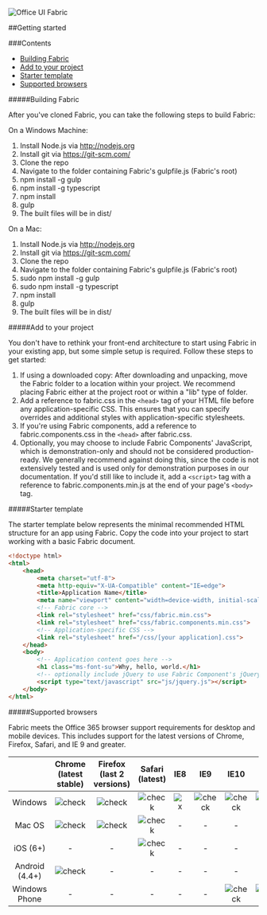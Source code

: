 ![Office UI Fabric](http://odux.azurewebsites.net/github/img/OfficeUIFabricLogoBluePadSm-01.png)

##Getting started

###Contents

- [Building Fabric](#building-fabric)
- [Add to your project](#add-to-your-project)
- [Starter template](#starter-template)
- [Supported browsers](#supported-browsers)

#####Building Fabric

After you've cloned Fabric, you can take the following steps to build Fabric:

On a Windows Machine:

1. Install Node.js via http://nodejs.org
2. Install git via https://git-scm.com/
3. Clone the repo
4. Navigate to the folder containing Fabric's gulpfile.js (Fabric's root)
5. npm install -g gulp
6. npm install -g typescript
7. npm install
8. gulp
9. The built files will be in dist/

On a Mac:

1. Install Node.js via http://nodejs.org
2. Install git via https://git-scm.com/
3. Clone the repo
4. Navigate to the folder containing Fabric's gulpfile.js (Fabric's root)
5. sudo npm install -g gulp
6. sudo npm install -g typescript
7. npm install
8. gulp
9. The built files will be in dist/

#####Add to your project

You don't have to rethink your front-end architecture to start using Fabric in your existing app, but some simple setup is required. Follow these steps to get started:

1. If using a downloaded copy: After downloading and unpacking, move the Fabric folder to a location within your project. We recommend placing Fabric either at the project root or within a "lib" type of folder.
2. Add a reference to fabric.css in the `<head>` tag of your HTML file before any application-specific CSS. This ensures that you can specify overrides and additional styles with application-specific stylesheets.
3. If you're using Fabric components, add a reference to fabric.components.css in the `<head>` after fabric.css.
4. Optionally, you may choose to include Fabric Components' JavaScript, which is demonstration-only and should not be considered production-ready. We generally recommend against doing this, since the code is not extensively tested and is used only for demonstration purposes in our documentation. If you'd still like to include it, add a `<script>` tag with a reference to fabric.components.min.js at the end of your page's `<body>` tag.

#####Starter template

The starter template below represents the minimal recommended HTML structure for an app using Fabric. Copy the code into your project to start working with a basic Fabric document.

```html
<!doctype html>
<html>
	<head>
		<meta charset="utf-8">
		<meta http-equiv="X-UA-Compatible" content="IE=edge">
		<title>Application Name</title>
		<meta name="viewport" content="width=device-width, initial-scale=1">
		<!-- Fabric core -->
		<link rel="stylesheet" href="css/fabric.min.css">
		<link rel="stylesheet" href="css/fabric.components.min.css">
		<!-- Application-specific CSS -->
		<link rel="stylesheet" href="/css/[your application].css">
	</head>
	<body>
		<!-- Application content goes here -->
		<h1 class="ms-font-su">Why, hello, world.</h1>
		<!-- optionally include jQuery to use Fabric Component's jQuery plugins -->
		<script type="text/javascript" src="js/jquery.js"></script>
	</body>
</html>
```

#####Supported browsers

Fabric meets the Office 365 browser support requirements for desktop and mobile devices. This includes support for the latest versions of Chrome, Firefox, Safari, and IE 9 and greater.

|| **Chrome (latest stable)** | **Firefox (last 2 versions)** | **Safari (latest)** | **IE8** | **IE9** | **IE10** | **IE11** | **Edge** |
|:-:|:-:|:-:|:-:|:-:|:-:|:-:|:-:|:-:|
| Windows | ![check](http://odux.azurewebsites.net/github/img/check.png)|![check](http://odux.azurewebsites.net/github/img/check.png)|![check](http://odux.azurewebsites.net/github/img/check.png)|![x](http://odux.azurewebsites.net/github/img/x.png)|![check](http://odux.azurewebsites.net/github/img/check.png)|![check](http://odux.azurewebsites.net/github/img/check.png)|![check](http://odux.azurewebsites.net/github/img/check.png)|![check](http://odux.azurewebsites.net/github/img/check.png)|
| Mac OS | ![check](http://odux.azurewebsites.net/github/img/check.png)|![check](http://odux.azurewebsites.net/github/img/check.png)|![check](http://odux.azurewebsites.net/github/img/check.png)| - | - | - | - | - |
| iOS (6+) | - | - |![check](http://odux.azurewebsites.net/github/img/check.png)| - | - | - | - | - |
| Android (4.4+)| ![check](http://odux.azurewebsites.net/github/img/check.png)| - | - | - | - | - | - | - |
| Windows Phone | - | - | - | - | - |![check](http://odux.azurewebsites.net/github/img/check.png)|![check](http://odux.azurewebsites.net/github/img/check.png)|![check](http://odux.azurewebsites.net/github/img/check.png)|
